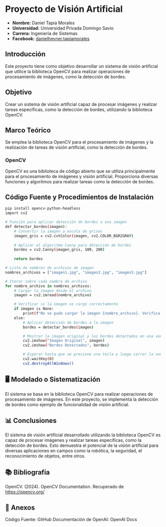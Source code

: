 # Proyecto de Visión Artificial

- **Nombre:** Daniel Tapia Morales
- **Universidad:** Universidad Privada Domingo Savio
- **Carrera:** Ingeniería de Sistemas
- **Facebook:** [danielheyner.tapiamorales](https://www.facebook.com/danielheyner.tapiamorales/)

## Introducción

Este proyecto tiene como objetivo desarrollar un sistema de visión artificial que utilice la biblioteca OpenCV para realizar operaciones de procesamiento de imágenes, como la detección de bordes.

## Objetivo

Crear un sistema de visión artificial capaz de procesar imágenes y realizar tareas específicas, como la detección de bordes, utilizando la biblioteca OpenCV.

## Marco Teórico

Se emplea la biblioteca OpenCV para el procesamiento de imágenes y la realización de tareas de visión artificial, como la detección de bordes.

### OpenCV

OpenCV es una biblioteca de código abierto que se utiliza principalmente para el procesamiento de imágenes y visión artificial. Proporciona diversas funciones y algoritmos para realizar tareas como la detección de bordes.

## Código Fuente y Procedimientos de Instalación

```bash
pip install opencv-python-headless
import cv2

# Función para aplicar detección de bordes a una imagen
def detectar_bordes(imagen):
    # Convertir la imagen a escala de grises
    imagen_gris = cv2.cvtColor(imagen, cv2.COLOR_BGR2GRAY)
    
    # Aplicar el algoritmo Canny para detección de bordes
    bordes = cv2.Canny(imagen_gris, 100, 200)
    
    return bordes

# Lista de nombres de archivos de imagen
nombres_archivos = ["imagen1.jpg", "imagen2.jpg", "imagen3.jpg"]

# Iterar sobre cada nombre de archivo
for nombre_archivo in nombres_archivos:
    # Cargar la imagen desde el archivo
    imagen = cv2.imread(nombre_archivo)

    # Verificar si la imagen se cargó correctamente
    if imagen is None:
        print(f"No se pudo cargar la imagen {nombre_archivo}. Verifica la ruta y el nombre del archivo.")
    else:
        # Aplicar detección de bordes a la imagen
        bordes = detectar_bordes(imagen)

        # Mostrar la imagen original y los bordes detectados en una ventana
        cv2.imshow("Imagen Original", imagen)
        cv2.imshow("Bordes Detectados", bordes)

        # Esperar hasta que se presione una tecla y luego cerrar la ventana
        cv2.waitKey(0)
        cv2.destroyAllWindows()

```
## 🖥️ Modelado o Sistematización
El sistema se basa en la biblioteca OpenCV para realizar operaciones de procesamiento de imágenes. En este proyecto, se implementa la detección de bordes como ejemplo de funcionalidad de visión artificial.

## 📊 Conclusiones
El sistema de visión artificial desarrollado utilizando la biblioteca OpenCV es capaz de procesar imágenes y realizar tareas específicas, como la detección de bordes. Esto demuestra el potencial de la visión artificial para diversas aplicaciones en campos como la robótica, la seguridad, el reconocimiento de objetos, entre otros.

## 📚 Bibliografía
OpenCV. (2024). OpenCV Documentation. Recuperado de https://opencv.org/
## 📁 Anexos
Código Fuente: GitHub
Documentación de OpenAI: OpenAI Docs